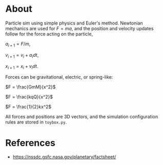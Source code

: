 # About
Particle sim using simple physics and Euler's method. Newtonian mechanics are used for $F=ma$, and the position and velocity updates follow for the force acting on the particle, 

$a_{i+1} = F/m,$

$v_{i+1}=v_i+a_idt,$

$x_{i+1}=x_i+v_idt.$

Forces can be gravitational, electric, or spring-like:

$F = \frac{GmM}{x^2}$

$F = \frac{kqQ}{x^2}$

$F = \frac{1}{2}kx^2$

All forces and positions are 3D vectors, and the simulation configuration rules are stored in `toybox.py`.

# References
- https://nssdc.gsfc.nasa.gov/planetary/factsheet/
